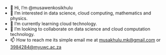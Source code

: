 - 👋 Hi, I’m @musawenkosikhulu
- 👀 I’m interested in data science, cloud computing, mathematics and physics.
- 🌱 I’m currently learning cloud technology.
- 💞️ I’m looking to collaborate on data science and cloud computation technology.
- 📫 How to reach me its simple email me at musakhulu.mk@gmail.com or 3984284@myuwc.ac.za

<!---
musawenkosikhulu/musawenkosikhulu is a ✨ special ✨ repository because its `README.md` (this file) appears on your GitHub profile.
You can click the Preview link to take a look at your changes.
--->
